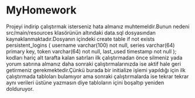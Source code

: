 ﻿# MyHomework
Projeyi indirip çalıştırmak isterseniz hata almanız muhtemeldir.Bunun nedeni src/main/resources klasörünün altındaki data.sql dosyasından kaynaklanmaktadır.Dosyanın içindeki 
create table if not exists persistent_logins ( 
  username varchar(100) not null, 
  series varchar(64) primary key, 
  token varchar(64) not null, 
  last_used timestamp not null
);
kodları hariç alt tarafta kalan satırları ilk çalıştırmadan önce silmeniz yada yorum satırına almanız daha sonraki çalıştırmalarınızda ise aktif hale geri getirmeniz gerekmektedir.Çünkü burada bir initialize işlemi yapıldığı için ilk çalıştırmada tabloları bulamıyor ama sonraki çalıştırmalarda ise tekrar tekrar aynı verileri üstüne yazmasın diye tabloların içini boşaltıp yeniden dolduruyor.
